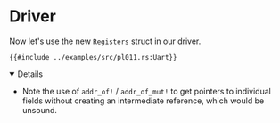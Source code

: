 # Driver

Now let's use the new `Registers` struct in our driver.

```rust,editable,compile_fail
{{#include ../examples/src/pl011.rs:Uart}}
```

<details open='true'>

- Note the use of `addr_of!` / `addr_of_mut!` to get pointers to individual
  fields without creating an intermediate reference, which would be unsound.

</details>
